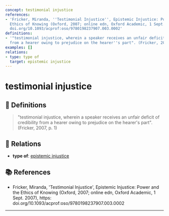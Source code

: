 ```yaml
---
concept: testimonial injustice
references:
- 'Fricker, Miranda, ''Testimonial Injustice'', Epistemic Injustice: Power and the
  Ethics of Knowing (Oxford, 2007; online edn, Oxford Academic, 1 Sept. 2007), https:
  doi.org/10.1093/acprof:oso/9780198237907.003.0002'
definitions:
- '"testimonial injustice, wherein a speaker receives an unfair deficit of credibility
  from a hearer owing to prejudice on the hearer''s part". (Fricker, 2007, p. 1)'
examples: []
relations:
- type: type of
  target: epistemic injustice
---
```


# testimonial injustice

## 📖 Definitions

> "testimonial injustice, wherein a speaker receives an unfair deficit of credibility from a hearer owing to prejudice on the hearer's part". (Fricker, 2007, p. 1)

## 🔗 Relations

- **type of**: [epistemic injustice](./epistemic-injustice.md)

## 📚 References

- Fricker, Miranda, 'Testimonial Injustice', Epistemic Injustice: Power and the Ethics of Knowing (Oxford, 2007; online edn, Oxford Academic, 1 Sept. 2007), https: doi.org/10.1093/acprof:oso/9780198237907.003.0002

---

<script src="https://giscus.app/client.js"
                data-repo="natesheehan/conceptcartography"
                data-repo-id="R_kgDOPB5QiQ"
                data-category="General"
                data-category-id="DIC_kwDOPB5Qic4CsAxd"
                data-mapping="pathname"
                data-strict="0"
                data-reactions-enabled="1"
                data-emit-metadata="0"
                data-input-position="bottom"
                data-theme="catppuccin_mocha"
                data-lang="en"
                crossorigin="anonymous"
                async>
        </script>
        